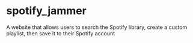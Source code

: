 # spotify_jammer
A website that allows users to search the Spotify library, create a custom playlist, then save it to their Spotify account
